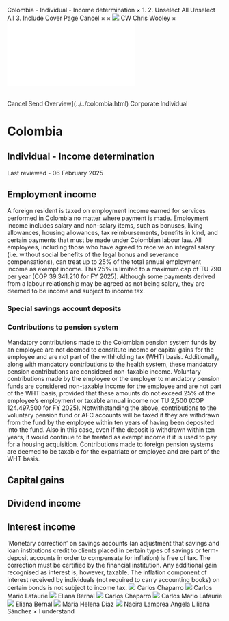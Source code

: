 Colombia - Individual - Income determination
×
1.
2.
Unselect All
Unselect All
3.
Include Cover Page
Cancel
×
×
![](../../-/media/world-wide-tax-summaries/attachments/global---chris-wooley.ashx%3Frev=ac5e5f3223b34096b1afc2a6009c7320&revision=ac5e5f32-23b3-4096-b1af-c2a6009c7320&hash=859B7ADC84DC2CBEC9760E9E6EE7DE6D0A8BFCDF)
CW
Chris Wooley
×
![](income-determination.html)
######
Cancel
Send
Overview](../../colombia.html)
Corporate
Individual
# Colombia
## Individual - Income determination
Last reviewed - 06 February 2025
## Employment income
A foreign resident is taxed on employment income earned for services performed in Colombia no matter where payment is made. Employment income includes salary and non-salary items, such as bonuses, living allowances, housing allowances, tax reimbursements, benefits in kind, and certain payments that must be made under Colombian labour law. All employees, including those who have agreed to receive an integral salary (i.e. without social benefits of the legal bonus and severance compensations), can treat up to 25% of the total annual employment income as exempt income. This 25% is limited to a maximum cap of TU 790 per year (COP 39.341.210 for FY 2025). Although some payments derived from a labour relationship may be agreed as not being salary, they are deemed to be income and subject to income tax.
### Special savings account deposits
### Contributions to pension system
Mandatory contributions made to the Colombian pension system funds by an employee are not deemed to constitute income or capital gains for the employee and are not part of the withholding tax (WHT) basis. Additionally, along with mandatory contributions to the health system, these mandatory pension contributions are considered non-taxable income.
Voluntary contributions made by the employee or the employer to mandatory pension funds are considered non-taxable income for the employee and are not part of the WHT basis, provided that these amounts do not exceed 25% of the employee’s employment or taxable annual income nor TU 2,500 (COP 124.497.500 for FY 2025).
Notwithstanding the above, contributions to the voluntary pension fund or AFC accounts will be taxed if they are withdrawn from the fund by the employee within ten years of having been deposited into the fund. Also in this case, even if the deposit is withdrawn within ten years, it would continue to be treated as exempt income if it is used to pay for a housing acquisition.
Contributions made to foreign pension systems are deemed to be taxable for the expatriate or employee and are part of the WHT basis.
## Capital gains
## Dividend income
## Interest income
‘Monetary correction’ on savings accounts (an adjustment that savings and loan institutions credit to clients placed in certain types of savings or term-deposit accounts in order to compensate for inflation) is free of tax. The correction must be certified by the financial institution. Any additional gain recognised as interest is, however, taxable.
The inflation component of interest received by individuals (not required to carry accounting books) on certain bonds is not subject to income tax.
![](../../-/media/world-wide-tax-summaries/attachments/colombia---carlos-chaparro.ashx%3Frev=1e76e45de1a54616af5073abdbe0a145&revision=1e76e45d-e1a5-4616-af50-73abdbe0a145&hash=6B3C6C24FFA169DA602799F07C35835AD30BE6A2)
Carlos Chaparro
![](../../-/media/world-wide-tax-summaries/attachments/colombia---carlos-mario-lafaurie.ashx%3Frev=ac99b132b9a54e5b9f84cec89922fb13&revision=ac99b132-b9a5-4e5b-9f84-cec89922fb13&hash=AB7A662949797B49AA7171027F20D6E31D556667)
Carlos Mario Lafaurie
![](../../-/media/world-wide-tax-summaries/attachments/colombia---eliana-bernal.ashx%3Frev=c9958b4a332c45799beb626367ea95b7&revision=c9958b4a-332c-4579-9beb-626367ea95b7&hash=BB1C9635DE3733FD6791332EF0C6C0525E7F8E5A)
Eliana Bernal
![](../../-/media/world-wide-tax-summaries/attachments/colombia---carlos-chaparro.ashx%3Frev=1e76e45de1a54616af5073abdbe0a145&revision=1e76e45d-e1a5-4616-af50-73abdbe0a145&hash=6B3C6C24FFA169DA602799F07C35835AD30BE6A2)
Carlos Chaparro
![](../../-/media/world-wide-tax-summaries/attachments/colombia---carlos-mario-lafaurie.ashx%3Frev=ac99b132b9a54e5b9f84cec89922fb13&revision=ac99b132-b9a5-4e5b-9f84-cec89922fb13&hash=AB7A662949797B49AA7171027F20D6E31D556667)
Carlos Mario Lafaurie
![](../../-/media/world-wide-tax-summaries/attachments/colombia---eliana-bernal.ashx%3Frev=c9958b4a332c45799beb626367ea95b7&revision=c9958b4a-332c-4579-9beb-626367ea95b7&hash=BB1C9635DE3733FD6791332EF0C6C0525E7F8E5A)
Eliana Bernal
![](../../-/media/world-wide-tax-summaries/attachments/colombia---maria-helena-diaz.ashx%3Frev=6a223f6620cd4145bb0906472656f041&revision=6a223f66-20cd-4145-bb09-06472656f041&hash=A282FBA5C6CD96045DCBE06FA893CDD89FAC6DFA)
Maria Helena Diaz
![](../../-/media/world-wide-tax-summaries/attachments/colombia---nacira-lamprea.ashx%3Frev=179de92bb00b44f9a1823c64ff75410b&revision=179de92b-b00b-44f9-a182-3c64ff75410b&hash=89F37B0168CC3A55B916ED28DD339E34FC364A9C)
Nacira Lamprea
Angela Liliana Sánchez
×
I understand